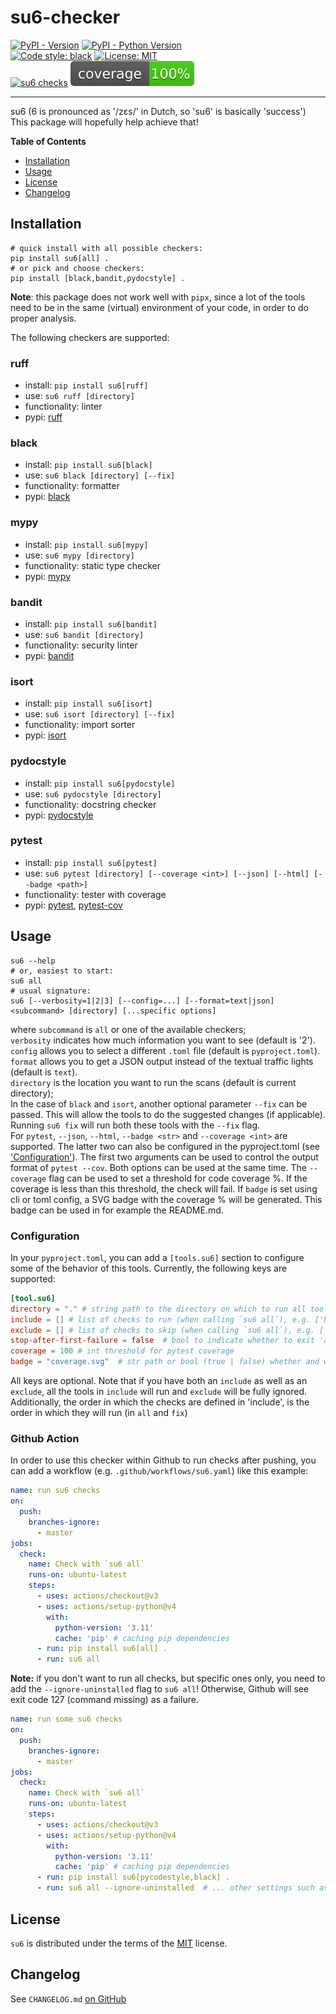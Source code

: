 # su6-checker

[![PyPI - Version](https://img.shields.io/pypi/v/su6.svg)](https://pypi.org/project/su6)
[![PyPI - Python Version](https://img.shields.io/pypi/pyversions/su6.svg)](https://pypi.org/project/su6)  
[![Code style: black](https://img.shields.io/badge/code%20style-black-000000.svg)](https://github.com/psf/black)
[![License: MIT](https://img.shields.io/badge/License-MIT-yellow.svg)](https://opensource.org/licenses/MIT)  
[![su6 checks](https://github.com/robinvandernoord/su6-checker/actions/workflows/su6.yml/badge.svg)](https://github.com/robinvandernoord/su6-checker/actions)
![coverage.svg](coverage.svg)

-----
su6 (6 is pronounced as '/zɛs/' in Dutch, so 'su6' is basically 'success')  
This package will hopefully help achieve that!

**Table of Contents**

- [Installation](#installation)
- [Usage](#usage)
- [License](#license)
- [Changelog](#changelog)

## Installation

```console
# quick install with all possible checkers:
pip install su6[all] .
# or pick and choose checkers:
pip install [black,bandit,pydocstyle] .
```

**Note**: this package does not work well with `pipx`, since a lot of the tools need to be in the same (virtual)
environment
of your code, in order to do proper analysis.

The following checkers are supported:

### ruff

- install: `pip install su6[ruff]`
- use: `su6 ruff [directory]`
- functionality: linter
- pypi: [ruff](https://pypi.org/project/ruff/)

### black

- install: `pip install su6[black]`
- use: `su6 black [directory] [--fix]`
- functionality: formatter
- pypi: [black](https://pypi.org/project/black/)

### mypy

- install: `pip install su6[mypy]`
- use: `su6 mypy [directory]`
- functionality: static type checker
- pypi: [mypy](https://pypi.org/project/mypy/)

### bandit

- install: `pip install su6[bandit]`
- use: `su6 bandit [directory]`
- functionality: security linter
- pypi: [bandit](https://pypi.org/project/bandit/)

### isort

- install: `pip install su6[isort]`
- use: `su6 isort [directory] [--fix]`
- functionality: import sorter
- pypi: [isort](https://pypi.org/project/isort/)

### pydocstyle

- install: `pip install su6[pydocstyle]`
- use: `su6 pydocstyle [directory]`
- functionality: docstring checker
- pypi: [pydocstyle](https://pypi.org/project/pydocstyle/)

### pytest

- install: `pip install su6[pytest]`
- use: `su6 pytest [directory] [--coverage <int>] [--json] [--html] [--badge <path>]`
- functionality: tester with coverage
- pypi: [pytest](https://pypi.org/project/pytest/), [pytest-cov](https://pypi.org/project/pytest-cov/)

## Usage

```console
su6 --help
# or, easiest to start:
su6 all
# usual signature:
su6 [--verbosity=1|2|3] [--config=...] [--format=text|json] <subcommand> [directory] [...specific options]
```

where `subcommand` is `all` or one of the available checkers;  
`verbosity` indicates how much information you want to see (default is '2').  
`config` allows you to select a different `.toml` file (default is `pyproject.toml`).  
`format` allows you to get a JSON output instead of the textual traffic lights (default is `text`).  
`directory` is the location you want to run the scans (default is current directory);  
In the case of `black` and `isort`, another optional parameter `--fix` can be passed.
This will allow the tools to do the suggested changes (if applicable).
Running `su6 fix` will run both these tools with the `--fix` flag.  
For `pytest`, `--json`, `--html`, `--badge <str>` and `--coverage <int>` are supported.
The latter two can also be configured in the pyproject.toml (see ['Configuration'](#configuration)).
The first two arguments can be used to control the output format of `pytest --cov`. Both options can be used at the same
time. The `--coverage` flag can be used to set a threshold for code coverage %. If the coverage is less than this
threshold, the check will fail.
If `badge` is set using cli or toml config, a SVG badge with the coverage % will be generated.
This badge can be used in for example the README.md.

### Configuration

In your `pyproject.toml`, you can add a `[tools.su6]` section to configure some of the behavior of this tools.
Currently, the following keys are supported:

```toml
[tool.su6]
directory = "." # string path to the directory on which to run all tools, e.g. 'src'
include = [] # list of checks to run (when calling `su6 all`), e.g. ['black', 'mypy']
exclude = [] # list of checks to skip (when calling `su6 all`), e.g. ['bandit']
stop-after-first-failure = false  # bool to indicate whether to exit 'all' after one failure or to do all checks
coverage = 100 # int threshold for pytest coverage 
badge = "coverage.svg"  # str path or bool (true | false) whether and where to output the coverage badge
```

All keys are optional. Note that if you have both an `include` as well as an `exclude`, all the tools in `include` will
run and `exclude` will be fully ignored.  
Additionally, the order in which the checks are defined in 'include', is the order in which they will run (in `all`
and `fix`)

### Github Action

In order to use this checker within Github to run checks after pushing,
you can add a workflow (e.g. `.github/workflows/su6.yaml`) like this example:

```yaml
name: run su6 checks
on:
  push:
    branches-ignore:
      - master
jobs:
  check:
    name: Check with `su6 all`
    runs-on: ubuntu-latest
    steps:
      - uses: actions/checkout@v3
      - uses: actions/setup-python@v4
        with:
          python-version: '3.11'
          cache: 'pip' # caching pip dependencies
      - run: pip install su6[all] .
      - run: su6 all
```

**Note:** if you don't want to run all checks, but specific ones only, you need to add the `--ignore-uninstalled` flag
to `su6 all`! Otherwise, Github will see exit code 127 (command missing) as a failure.

```yaml
name: run some su6 checks
on:
  push:
    branches-ignore:
      - master
jobs:
  check:
    name: Check with `su6 all`
    runs-on: ubuntu-latest
    steps:
      - uses: actions/checkout@v3
      - uses: actions/setup-python@v4
        with:
          python-version: '3.11'
          cache: 'pip' # caching pip dependencies
      - run: pip install su6[pycodestyle,black] .
      - run: su6 all --ignore-uninstalled  # ... other settings such as --stop-after-first-failure, --coverage ...
```

## License

`su6` is distributed under the terms of the [MIT](https://spdx.org/licenses/MIT.html) license.

## Changelog

See `CHANGELOG.md` [on GitHub](https://github.com/robinvandernoord/su6-checker/blob/master/CHANGELOG.md)
